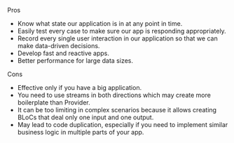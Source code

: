 Pros

- Know what state our application is in at any point in time.
- Easily test every case to make sure our app is responding appropriately.
- Record every single user interaction in our application so that we can make data-driven decisions.
- Develop fast and reactive apps.
- Better performance for large data sizes.

Cons

- Effective only if you have a big application.
- You need to use streams in both directions which may create more boilerplate than Provider.
- It can be too limiting in complex scenarios because it allows creating BLoCs that deal only one input and one output.
- May lead to code duplication, especially if you need to implement similar business logic in multiple parts of your app.